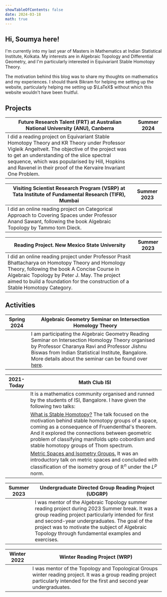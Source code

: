 ```yaml
---
showTableOfContents: false
date: 2024-03-18
math: true
---
```


## Hi, Soumya here!

I'm currently into my last year of Masters in Mathematics at Indian Statistical Institute, Kolkata. My interests are in Algebraic Topology and Differential Geometry, and I'm particularly interested in Equivariant Stable Homotopy Theory.  

The motivation behind this blog was to share my thoughts on mathematics and my experiences. I should thank Bikram for helping me setting up the website, particularly helping me setting up $\LaTeX$ without which this website wouldn't have been fruitful. 

## Projects

<!-- |   |  Summer 2023  |
| --- | --- |
| Hope it goes well. | -->
| **Future Research Talent (FRT) at Australian National University (ANU), Canberra** |  Summer 2024  |
| --------------------------------------- | ----------------- |
| I did a reading project on Equivariant Stable Homotopy Theory and KR Theory under Professor Vigleik Angeltveit. The objective of the project was to get an understanding of the slice spectral sequence, which was popularised by Hill, Hopkins and Ravenel in their proof of the Kervaire Invariant One Problem.| 


| **Visiting Scientist Research Program (VSRP) at Tata Institute of Fundamental Research (TIFR), Mumbai** |  Summer 2023  |
| --------------------------------------- | ----------------- |
| I did an online reading project on Categorical Approach to Covering Spaces under Professor Anand Sawant, following the book Algebraic Topology by Tammo tom Dieck. | 

| **Reading Project. New Mexico State University** |  Summer 2023  |
| --------------------------------------- | ----------------- |
| I did an online reading project under Professor Prasit Bhattacharya on Homotopy Theory and Homology Theory, following the book A Concise Course in Algebraic Topology by Peter J. May. The project aimed to build a foundation for the construction of a Stable Homotopy Category. | 

## Activities

|  Spring 2024  | **Algebraic Geometry Seminar on Intersection Homology Theory** |
| ---------------------------------------- | -------------------------------------------------------------- |
|                                          | I am participating the Algebraic Geometry Reading Seminar on Intersection Homology Theory organised by Professor Charanya Ravi and Professor Jishnu Biswas from Indian Statistical Institute, Bangalore. More details about the seminar can be found over [here](https://charanyaravi.github.io/Sem2-23-24/Sem2-23-24:IH:index.html).|

|  2021-Today  | **Math Club ISI** | 
| --------------------------------------- | ----------------- |
|                                         | It is a mathematics community organised and runned by the students of ISI, Bangalore. I have given the following two talks: | 
|                                         | [What is Stable Homotopy?](https://www.youtube.com/watch?v=A8WCiOJpmTY&list=PL0l3kv-aP9d_FSw08irX60ucY-o_qiy-f&index=5) The talk focused on the motivation behind stable homotopy groups of a space, coming as a consequence of Fruendenthal's theorem. And it explored the connections between geometric problem of classifying manifolds upto cobordism and stable homotopy groups of Thom spectrum. |
|                                         | [Metric Spaces and Isometry Groups.](https://www.youtube.com/watch?v=4rYRrKhr-cE&list=PL0l3kv-aP9d8A3IXvUUKvgFdxix3C9jAv&index=1) It was an introductory talk on metric spaces and concluded with classification of the isometry group of $\mathbb{R}^n$ under the $L^p$ norm. |
 
|  Summer 2023  |**Undergraduate Directed Group Reading Project (UDGRP)** |
| ---------------------------------------- | ------------------------------------------------------- |
|                                          | I was mentor of the Algebraic Topology summer reading project during 2023 Summer break. It was a group reading project particularly intended for first and second-year undergraduates. The goal of the project was to motivate the subject of Algebraic Topology through fundamental examples and exercises. | 

|  Winter 2022  |**Winter Reading Project (WRP)** |
| ---------------------------------------- | ------------------------------------------------------- |
|                                          | I was mentor of the Topology and Topological Groups winter reading project. It was a group reading project particularly intended for the first and second year undergraduates. |

